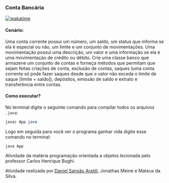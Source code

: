 ### Conta Bancária

[![wakatime](https://wakatime.com/badge/user/920a7e43-2969-4212-82ff-1b375685ff58/project/2505940d-cb90-49f9-96c4-bfc936fe2cdd.svg)](https://wakatime.com/badge/user/920a7e43-2969-4212-82ff-1b375685ff58/project/2505940d-cb90-49f9-96c4-bfc936fe2cdd)

#### Cenário:

Uma conta corrente possui um número, um saldo, um status que informa se ela é especial ou
não, um limite e um conjunto de movimentações. Uma movimentação possui uma descrição, um valor e uma
informação se ela é uma movimentação de crédito ou débito. Crie uma classe banco que armazene um
conjunto de contas e forneça métodos que permitam que sejam feitas criações de conta, exclusão de contas,
saques (uma conta corrente só pode fazer saques desde que o valor não exceda o limite de saque [limite +
saldo]), depósitos, emissão de saldo e extrato e transferência entre contas.

#### Como executar?

No terminal digite o seguinte comando para compilar todos os arquivos `.java`:

```java
javac App.java
```

Logo em seguida para você ver o programa ganhar vida digite esse comando no terminal:

```java
java App
```

Atividade da matéria programação orientada a objetos lecionada pelo professor Carlos Henrique Bughi.

Atividade realizada por [Daniel Sansão Araldi](https://github.com/DanielAraldi), Jonathas Meine e Mateus da Silva.
